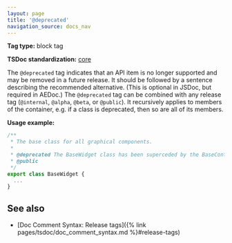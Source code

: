 ```yaml
---
layout: page
title: '@deprecated'
navigation_source: docs_nav
---
```


**Tag type:** block tag

**TSDoc standardization:** [core](
https://github.com/Microsoft/tsdoc/blob/master/tsdoc/src/details/Standardization.ts)

The `@deprecated` tag indicates that an API item is no longer supported and may be removed in a future release.
It should be followed by a sentence describing the recommended alternative. (This is optional in JSDoc,
but required in AEDoc.)  The `@deprecated` tag can be combined with any release tag
(`@internal`, `@alpha`, `@beta`, or `@public`).  It recursively applies to members of the container,
e.g. if a class is deprecated, then so are all of its members.

**Usage example:**

```ts
/**
 * The base class for all graphical components.
 *
 * @deprecated The BaseWidget class has been superceded by the BaseControl class.
 * @public
 */
export class BaseWidget {
  ...
}
```

## See also

- [Doc Comment Syntax: Release tags]({% link pages/tsdoc/doc_comment_syntax.md %}#release-tags)

